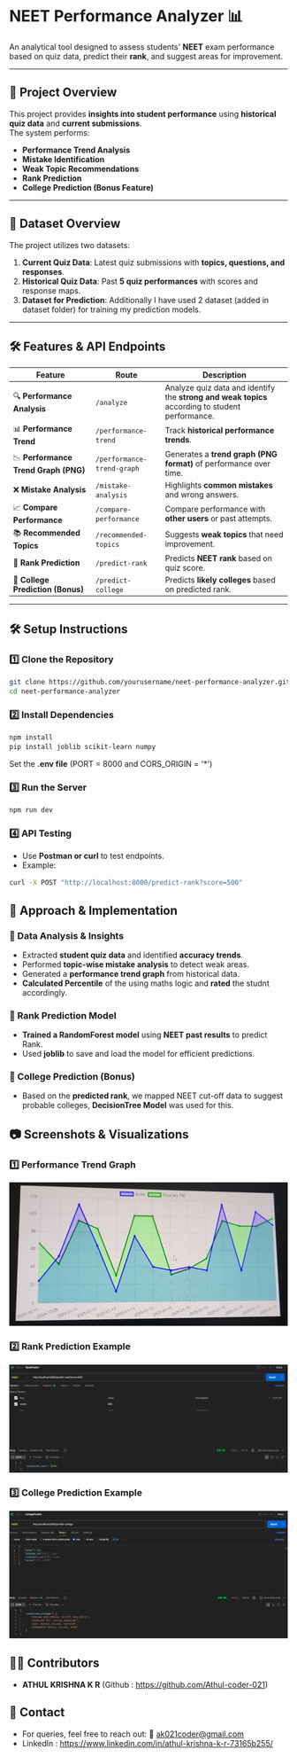 # NEET Performance Analyzer 📊  

An analytical tool designed to assess students' **NEET** exam performance based on quiz data, predict their **rank**, and suggest areas for improvement.  

---

## **🚀 Project Overview**
This project provides **insights into student performance** using **historical quiz data** and **current submissions**.  
The system performs:
- **Performance Trend Analysis**
- **Mistake Identification**
- **Weak Topic Recommendations**
- **Rank Prediction**
- **College Prediction (Bonus Feature)**

---

## **📂 Dataset Overview**
The project utilizes two datasets:
1. **Current Quiz Data**: Latest quiz submissions with **topics, questions, and responses**.
2. **Historical Quiz Data**: Past **5 quiz performances** with scores and response maps.
3. **Dataset for Prediction**: Additionally I have used 2 dataset (added in dataset folder) for training my prediction models.

---

## **🛠️ Features & API Endpoints**
| **Feature**                           | **Route**                            | **Description** |
|----------------------------------------|--------------------------------------|----------------|
| 🔍 **Performance Analysis**            | `/analyze`                           | Analyze quiz data and identify the **strong and weak topics** according to student performance. |
| 📊 **Performance Trend**               | `/performance-trend`                 | Track **historical performance trends**. |
| 📉 **Performance Trend Graph (PNG)**    | `/performance-trend-graph`           | Generates a **trend graph (PNG format)** of performance over time. |
| ❌ **Mistake Analysis**                 | `/mistake-analysis`                  | Highlights **common mistakes** and wrong answers. |
| 📈 **Compare Performance**              | `/compare-performance`               | Compare performance with **other users** or past attempts. |
| 📚 **Recommended Topics**               | `/recommended-topics`                | Suggests **weak topics** that need improvement. |
| 🎯 **Rank Prediction**                  | `/predict-rank`                      | Predicts **NEET rank** based on quiz score. |
| 🏫 **College Prediction (Bonus)**       | `/predict-college`                   | Predicts **likely colleges** based on predicted rank. |

---

## **🛠️ Setup Instructions**
### **1️⃣ Clone the Repository**
```bash
git clone https://github.com/yourusername/neet-performance-analyzer.git
cd neet-performance-analyzer
```
### **2️⃣ Install Dependencies**
```bash
npm install
pip install joblib scikit-learn numpy
```
Set the **.env file** (PORT = 8000 and CORS_ORIGIN = '*')

### **3️⃣ Run the Server**
```bash
npm run dev
```
### **4️⃣ API Testing**
- Use **Postman or curl** to test endpoints.
- Example:
```bash
curl -X POST "http://localhost:8000/predict-rank?score=500"
```


## 🔬 Approach & Implementation
### 📌 Data Analysis & Insights
- Extracted **student quiz data** and identified **accuracy trends**.
- Performed **topic-wise mistake analysis** to detect weak areas.
- Generated a **performance trend graph** from historical data.
- **Calculated Percentile** of the using maths logic and **rated** the studnt accordingly.

### 📌 Rank Prediction Model
- **Trained a RandomForest model** using **NEET past results** to predict Rank.
- Used **joblib** to save and load the model for efficient predictions.

### 📌 College Prediction (Bonus)
- Based on the **predicted rank**, we mapped NEET cut-off data to suggest probable colleges, **DecisionTree Model** was used for this.


## 📷 Screenshots & Visualizations
### 1️⃣ Performance Trend Graph
![alt text](./public/TrendGraph.jpeg)

### 2️⃣ Rank Prediction Example
![alt text](./public/image.png)

### 3️⃣ College Prediction Example
![alt text](./public/image-1.png)



## 👨‍💻 Contributors
- **ATHUL KRISHNA K R** (Github : https://github.com/Athul-coder-021)

## 📧 Contact
- For queries, feel free to reach out: 📩 ak021coder@gmail.com
- LinkedIn : https://www.linkedin.com/in/athul-krishna-k-r-73165b255/
